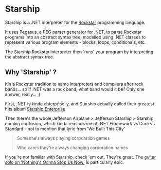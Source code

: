 # Starship

Starship is a .NET interpreter for the [Rockstar](https://codewithrockstar.com) programming language.

It uses Pegasus, a PEG parser generator for .NET, to parse Rockstar programs into an abstract syntax tree, modelled using .NET
classes to represent various program elements - blocks, loops, conditionals, etc.

The Starship.Rockstar.Interpreter then 'runs' your program by interpreting the abstract syntax tree.

## Why 'Starship' ?

It's a Rockstar tradition to name interpreters and compilers after rock bands... so if .NET was a rock band, what 
band would it be? Only one answer, really... ;) 

First, .NET is kinda enterprise-y, and Starship actually called their greatest hits album [Starship Enterprise](https://open.spotify.com/album/38uy9OtGLS5byFFgvOkBqm?si=X1SAijlnTOK2EnvyoMK_JQ).

Then there's the whole Jefferson Airplane > Jefferson Starship > Starship naming confusion, which kinda reminds me
of .NET Framework vs Core vs Standard - not to mention that lyric from 'We Built This City'

> Someone's always playing corporation games
>
> Who cares they're always changing corporation names

If you're not familiar with Starship, check 'em out. They're great. The [guitar solo on 'Nothing's Gonna Stop Us Now'](https://youtu.be/3wxyN3z9PL4?t=171) is particularly epic.


